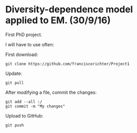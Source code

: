 # Diversity-dependence model applied to EM. (30/9/16)

First PhD project.


I will have to use often:

First download:

```
git clone https://github.com/franciscorichter/Project1
```

Update:

```
git pull
```

After modifying a file, commit the changes:

```
git add --all :/
git commit -m "My changes"
```

Upload to GitHub:

```
git push
```
